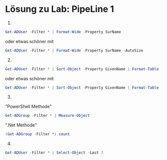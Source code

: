 # Lösung zu Lab: PipeLine 1

1.
```powershell
Get-ADUser -Filter * | Format-Wide -Property SurName
```
oder etwas schöner mit
```powershell
Get-ADUser -Filter * | Format-Wide -Property SurName -AutoSize
```

2.
```powershell
Get-ADUser -Filter * | Sort-Object -Property GivenName | Format-Table
```
oder etwas schöner mit
```powershell
Get-ADUser -Filter * | Sort-Object -Property GivenName | Format-Table -Property GivenName,Surname,Name
```
3.
"PowerShell Methode"
```powershell
Get-ADGroup -Filter * | Measure-Object
```
".Net Methode"
```powershell
(Get-ADGroup -Filter *).count
```
4.
```powershell
Get-ADUser -Filter * | Select-Object -Last 3
``` 
